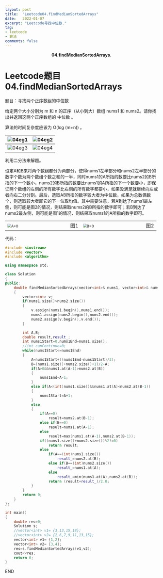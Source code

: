 ```yaml
---
layout: post
title:  "Leetcode04.findMedianSortedArrays"
date:   2022-01-07
excerpt: "Leetcode寻找中位数."
tag:
- leetcode 
- 算法
comments: false
---
```


<center><b>04.findMedianSortedArrays.</b> </center>

# Leetcode题目04.findMedianSortedArrays

题目：寻找两个正序数组的中位数

给定两个大小分别为 m 和 n 的正序（从小到大）数组 nums1 和 nums2。请你找出并返回这两个正序数组的 中位数 。

算法的时间复杂度应该为 O(log (m+n)) 。

| ![04eg1](https://gitee.com/llesssssa/imagebed/raw/master/master/04eg1.png) | ![04eg2](https://gitee.com/llesssssa/imagebed/raw/master/master/04eg2.png) |
| ------------------------------------------------------------ | ------------------------------------------------------------ |
| ![04eg3](https://gitee.com/llesssssa/imagebed/raw/master/master/04eg3.png) | ![04eg4](https://gitee.com/llesssssa/imagebed/raw/master/master/04eg4.png) |

利用二分法来解题。

设定A和B来将两个数组都分为两部分，使得nums1左半部分和nums2左半部分的数字个数为两个数组个数之和的一半，同时nums1的A所指的数要比nums2的B所指的下一个数小，nums2的B所指的数要比nums1的A所指的下一个数要小，即保证两个数组的左侧的所有数字比右侧的所有数字都要小，如果没满足就继续向左或者向右二分分割。最后，选取AB所指的数字较大者为中位数，如果为总数偶数个，则选取较大者即它的下一位取均值。其中需要注意，若A到达了nums1最左侧，则可能是图2的情况，则结果取nums2的B所指的数字即可；若B到达了nums2最左侧，则可能是图1的情况，则结果取nums1的A所指的数字即可。

<table>
    <tr><td><img src="https://gitee.com/llesssssa/imagebed/raw/master/master/202201081304741.png" alt="A=0" style="zoom:75%;" />&nbsp&nbsp&nbsp&nbsp&nbsp&nbsp&nbsp&nbsp&nbsp&nbsp&nbsp&nbsp&nbsp&nbsp&nbsp&nbsp&nbsp&nbsp&nbsp&nbsp&nbsp&nbsp&nbsp&nbsp&nbsp&nbsp&nbsp&nbsp&nbsp&nbsp&nbsp&nbsp&nbsp&nbsp&nbsp&nbsp&nbsp&nbsp&nbsp&nbsp图1</td><td><img src="https://gitee.com/llesssssa/imagebed/raw/master/master/202201081305934.png" alt="B=0" style="zoom:75%;" />&nbsp&nbsp&nbsp&nbsp&nbsp&nbsp&nbsp&nbsp&nbsp&nbsp&nbsp&nbsp&nbsp&nbsp&nbsp&nbsp&nbsp&nbsp&nbsp&nbsp&nbsp&nbsp&nbsp&nbsp&nbsp&nbsp&nbsp&nbsp&nbsp&nbsp&nbsp&nbsp&nbsp&nbsp&nbsp&nbsp&nbsp&nbsp&nbsp&nbsp图2</td></tr>
</table>

代码：

```c++
#include <iostream>
#include <vector>
#include <algorithm>

using namespace std;

class Solution
{
public:
    double findMedianSortedArrays(vector<int>& nums1, vector<int>& nums2)
    {
        vector<int> v;
        if(nums1.size()>nums2.size())
        {
            v.assign(nums1.begin(),nums1.end());
            nums1.assign(nums2.begin(),nums2.end());
            nums2.assign(v.begin(),v.end());
        }

        int A,B;
        double result,result_;
        int nums1Start=0,nums1End=nums1.size();
        //int canContinue=0;
        while(nums1Start<=nums1End)
        {
            A=nums1Start+((nums1End-nums1Start)/2);
            B=(nums1.size()+nums2.size()+1)/2-A;
            if(A>0&&nums1.at(A-1)>nums2.at(B))
            {
                nums1End=A-1;
            }
            else if(A<(int)nums1.size()&&nums1.at(A)<nums2.at(B-1))
            {
                nums1Start=A+1;
            }
            else
            {
                if(A==0)
                    result=nums2.at(B-1);
                else if(B==0)
                    result=nums1.at(A-1);
                else
                    result=max(nums1.at(A-1),nums2.at(B-1));
                if((nums1.size()+nums2.size())%2!=0)
                    return result;
                else
                    if(A==(int)nums1.size())
                        result_=nums2.at(B);
                    else if(B==(int)nums2.size())
                        result_=nums1.at(A);
                    else
                        result_=min(nums1.at(A),nums2.at(B));
                    return (result+result_)/2.0;
            }
        }
        return 0;
    }
};

int main()
{
    double res=0;
    Solution s;
    //vector<int> v1= {3,13,15,18};
    //vector<int> v2= {2,6,7,9,11,13,15};
    vector<int> v1= {1,2};
    vector<int> v2= {3,4};
    res=s.findMedianSortedArrays(v1,v2);
    cout<<res;
    return 0;
}
```



END